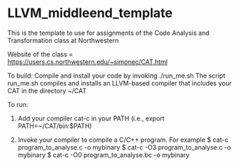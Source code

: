 # LLVM_middleend_template

This is the template to use for assignments of the Code Analysis and Transformation class at Northwestern

Website of the class = https://users.cs.northwestern.edu/~simonec/CAT.html

To build: 
  Compile and install your code by invoking ./run_me.sh
  The script run_me.sh compiles and installs an LLVM-based compiler that includes your CAT in the directory ~/CAT

To run:
  1) Add your compiler cat-c in your PATH (i.e., export PATH=~/CAT/bin:$PATH)

  2) Invoke your compiler to compile a C/C++ program. For example
    $ cat-c program_to_analyse.c -o mybinary
    $ cat-c -O3 program_to_analyse.c -o mybinary
    $ cat-c -O0 program_to_analyse.bc -o mybinary
